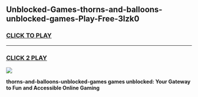 
## Unblocked-Games-thorns-and-balloons-unblocked-games-Play-Free-3lzk0
<h3>
<a href="https://premium76.site?title=thorns-and-balloons-unblocked-games&ref=23A">CLICK TO PLAY</a></h3>
<hr>

<h3>
<a href="https://premium76.site?title=thorns-and-balloons-unblocked-games&ref=23A">CLICK 2 PLAY</a>
  
</h3>

<a href="https://premium76.site?title=thorns-and-balloons-unblocked-games&ref=23A"><img src="https://clearcache.store/games.png"></a>


**thorns-and-balloons-unblocked-games games unblocked: Your Gateway to Fun and Accessible Online Gaming**
